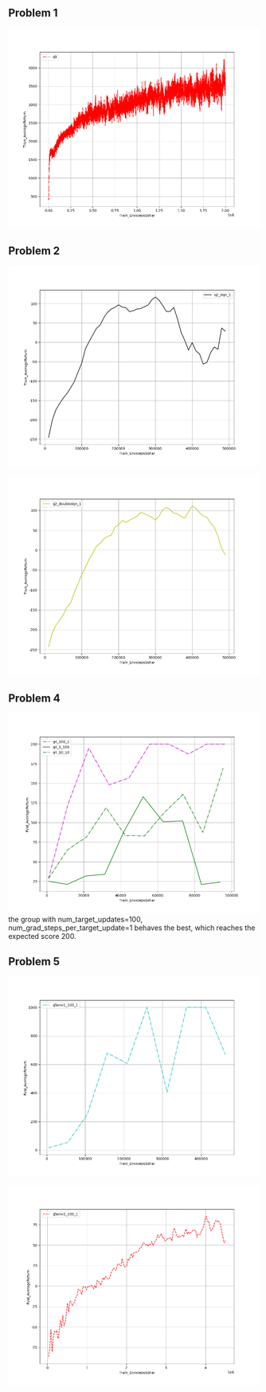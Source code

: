 ## Problem 1
![](image/exp1_1.png)

## Problem 2
![](image/exp2_1.png)

![](image/exp2_2.png)

## Problem 4
![](image/exp4_1.png)
the group with num_target_updates=100, num_grad_steps_per_target_update=1 behaves the best, which reaches the expected score 200. 

## Problem 5
![Actor-critic with env: InvertedPendulum-v2](image/exp5_1.png)

![Actor-critic with env: HalfCheetah-v2](image/exp5_2.png)
